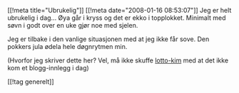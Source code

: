 [[!meta  title="Ubrukelig"]]
[[!meta  date="2008-01-16 08:53:07"]]
Jeg er helt ubrukelig i dag... Øya går i kryss og det er ekko i topplokket. Minimalt med søvn i godt over en uke gjør noe med sjelen.

Jeg er tilbake i den vanlige situasjonen med at jeg ikke får sove. Den pokkers jula ødela hele døgnrytmen min.

(Hvorfor jeg skriver dette her? Vel, må ikke skuffe <a href="http://www.lotto-kim.net/">lotto-kim</a> med at det ikke kom et blogg-innlegg i dag)

[[!tag  generelt]]